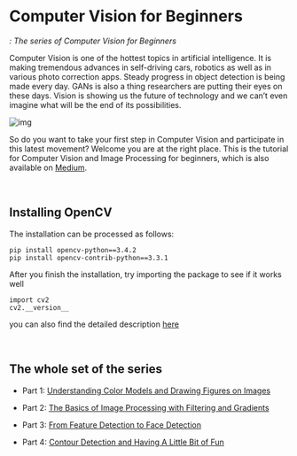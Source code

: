 # Computer Vision for Beginners
*: The series of Computer Vision for Beginners*

Computer Vision is one of the hottest topics in artificial intelligence. It is making tremendous advances in self-driving cars, robotics as well as in various photo correction apps. Steady progress in object detection is being made every day. GANs is also a thing researchers are putting their eyes on these days. Vision is showing us the future of technology and we can’t even imagine what will be the end of its possibilities.

![img](https://github.com/jjone36/vision_4_beginners/blob/master/images/main.jpg)

So do you want to take your first step in Computer Vision and participate in this latest movement? Welcome you are at the right place. This is the tutorial for Computer Vision and Image Processing for beginners, which is also available on [Medium](https://towardsdatascience.com/computer-vision-for-beginners-part-1-7cca775f58ef).

<br>

## Installing OpenCV

The installation can be processed as follows:

```
pip install opencv-python==3.4.2
pip install opencv-contrib-python==3.3.1
```

After you finish the installation, try importing the package to see if it works well

```
import cv2
cv2.__version__
```

you can also find the detailed description [here](https://pypi.org/project/opencv-python/)

<br>

## The whole set of the series

- Part 1: [Understanding Color Models and Drawing Figures on Images](https://github.com/jjone36/vision_4_beginners/blob/master/01.image_processing/01_introduction.ipynb)

- Part 2: [The Basics of Image Processing with Filtering and Gradients](https://github.com/jjone36/vision_4_beginners/blob/master/01.image_processing/02_image_processing.ipynb)

- Part 3: [From Feature Detection to Face Detection](https://github.com/jjone36/vision_4_beginners/blob/master/01.image_processing/03_object_detection.ipynb)

- Part 4: [Contour Detection and Having A Little Bit of Fun](https://github.com/jjone36/vision_4_beginners/blob/master/01.image_processing/04_contour_mapping.ipynb)
